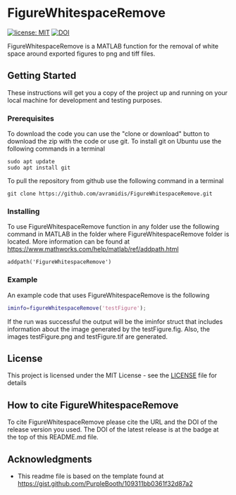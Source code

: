 # FigureWhitespaceRemove

[![license: MIT](https://img.shields.io/badge/License-MIT-yellow.svg)](https://github.com/avramidis/FigureWhitespaceRemove/blob/master/LICENSE)
[![DOI](https://zenodo.org/badge/49196982.svg)](https://zenodo.org/badge/latestdoi/49196982)

FigureWhitespaceRemove is a MATLAB function for the removal of white space around exported figures to png and tiff files.

## Getting Started

These instructions will get you a copy of the project up and running on your local machine for development and testing purposes.

### Prerequisites

To download the code you can use the "clone or download" button to download the zip with the code or use git.
To install git on Ubuntu use the following commands in a terminal

```
sudo apt update
sudo apt install git
```

To pull the repository from github use the following command in a terminal

```
git clone https://github.com/avramidis/FigureWhitespaceRemove.git
```

### Installing

To use FigureWhitespaceRemove function in any folder use the following command in MATLAB in the folder where FigureWhitespaceRemove folder is located. More information can be found at https://www.mathworks.com/help/matlab/ref/addpath.html

```
addpath('FigureWhitespaceRemove')
```

### Example

An example code that uses FigureWhitespaceRemove is the following

```matlab
iminfo=figureWhitespaceRemove('testFigure');
```

If the run was successful the output will be the iminfor struct that includes information about the image generated by the testFigure.fig. Also, the images testFigure.png and testFigure.tif are generated.

## License

This project is licensed under the MIT License - see the [LICENSE](LICENSE) file for details

## How to cite FigureWhitespaceRemove
To cite FigureWhitespaceRemove please cite the URL and the DOI of the release version you used. The DOI of the latest release is at the badge at the top of this README.md file.

## Acknowledgments

* This readme file is based on the template found at https://gist.github.com/PurpleBooth/109311bb0361f32d87a2
